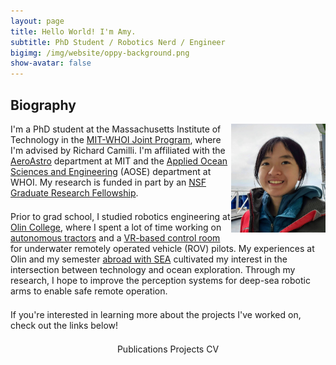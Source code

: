 ```yaml
---
layout: page
title: Hello World! I'm Amy.
subtitle: PhD Student / Robotics Nerd / Engineer
bigimg: /img/website/oppy-background.png
show-avatar: false
---
```


<head>
<style>
@media only screen and (max-width: 580px)  {
  .full {
    display:block;
    width:100%;
    border: 5px solid white;
  }
}
table {
  border-collapse: collapse;
  border: 5px solid white;
}
th, td {
  border-collapse: collapse;
  border: 5px solid white;
  /* border: none; */
}
h3 {
  text-rendering: optimizeLegibility;
  Margin-bottom: 21px;
}
p {
  text-rendering: optimizeLegibility;
  Margin-bottom: 21px;
}

</style>
</head>
<!-- font-size: 13px;-->

## Biography
<img style="float: right;" src="/img/website/headshot.jpg" width="30%">

I'm a PhD student at the Massachusetts Institute of Technology in the [MIT-WHOI Joint Program](https://mit.whoi.edu/), where I'm advised by Richard Camilli. I'm affiliated with the [AeroAstro](https://aeroastro.mit.edu/) department at MIT and the [Applied Ocean Sciences and Engineering](https://mit.whoi.edu/academics/fields/aope/) (AOSE) department at WHOI. My research is funded in part by an [NSF Graduate Research Fellowship](https://www.nsfgrfp.org/).

Prior to grad school, I studied robotics engineering at [Olin College](https://www.olin.edu/), where I spent a lot of time working on [autonomous tractors](/gravl) and a [VR-based control room](/rov-vr) for underwater remotely operated vehicle (ROV) pilots. My experiences at Olin and my semester [abroad with SEA](/sea) cultivated my interest in the intersection between technology and ocean exploration. Through my research, I hope to improve the perception systems for deep-sea robotic arms to enable safe remote operation.

<!-- I'm currently in my senior year working toward a Robotics Engineering degree at Olin College of Engineering, a small undergraduate-only school in Needham, MA. At Olin, I do research with the [Olin Robotics Lab](https://olinrobotics.github.io/) and currently lead the [Ground Vehicle Research group](https://github.com/olinrobotics/gravl/wiki), doing work with autonomous vehicles in unstructured environments. After Olin, I hope to continue working on research projects that leverage machine learning to solve navigation & perception problems on board mobile exploration robots. -->

If you're interested in learning more about the projects I've worked on, check out the links below!

<center>
  <a href="/publications" class="button buttonblack-fixed" style="text-decoration: none">
      Publications
  </a>
  <a href="/projects" class="button buttonblack-fixed" style="text-decoration: none">
      Projects
  </a>
  <a href="/files/about/amy_phung_CV_V2_2.pdf" class="button buttonblack-fixed" style="text-decoration: none" target="_blank" rel="noopener noreferrer">
      CV
  </a>
</center>

<!--
## Project Highlights

<body>

<table>
  <tr>
    <td width="69%" valign="top" class="full" style="text-align: left;">
      <div class="imageHolder">
        <a href="/gravl/">
          <img src="/img/projects/gravl/tractor.jpg" alt="" />
          <div class="overlay"> <br>
            <h3 class="overlay-heading">Autonomous Tractor Research</h3>
            <p class="overlay-text">Developing an autonomous tractor for automated dirt road maintenance in unstructured environments</p>
          </div>
        </a>
      </div>
    </td>

    <td width="31%" valign="top" class="full" style="text-align: left;">
      <div class="imageHolder">
        <a href="/portal-turret/">
          <img src="/img/projects/portal-turret/half-shell-turret.jpg" alt="" />
          <div class="overlay"> <br>
            <h3 class="overlay-heading">POEtal Turret</h3>
            <p class="overlay-text">A fun sentry turret from the game Portal</p>
          </div>
        </a>
      </div>
    </td>
  </tr>
</table>

<table>
  <tr>
    <td width="41%" valign="top" class="full" style="text-align: left;">
      <div class="imageHolder">
        <a href="/ekf-slam/">
          <img src="/img/projects/qea/neatomeasure.png" alt="" />
          <div class="overlay"> <br>
            <h3 class="overlay-heading">EKF SLAM</h3>
            <p class="overlay-text">A deep dive into the math and theory behind SLAM</p>
          </div>
        </a>
      </div>
    </td>

    <td width="59%" valign="top" class="full" style="text-align: left;">
      <div class="imageHolder">
        <a href="/ROS-map-navigation/">
          <img src="/img/projects/softdes/mapnav.jpg" alt="" />
          <div class="overlay"> <br>
            <h3 class="overlay-heading">ROS Map Navigation</h3>
            <p class="overlay-text">A simple ROS package to navigate a robot through a map</p>
          </div>
        </a>
      </div>
    </td>
  </tr>
</table>

<table>
  <tr>
    <td width="57%" valign="top" class="full" style="text-align: left;">
      <div class="imageHolder">
        <a href="/robotic-tugboat/">
          <img src="/img/projects/tugboat/front.jpg" alt="" />
          <div class="overlay"> <br>
            <h3 class="overlay-heading">Robot Tugboat</h3>
            <p class="overlay-text">An autonomous mini-tugboat that can avoid obstacles, dock, and follow a target</p>
          </div>
        </a>
      </div>
    </td>

    <td width="33%" valign="top" class="full" style="text-align: left;">
      <div class="imageHolder">
        <a href="/segway/">
          <img src="/img/projects/qea/segway-rectangle.jpg" alt="" />
          <div class="overlay"> <br>
            <h3 class="overlay-heading">Segway Robot</h3>
            <p class="overlay-text">Balancing robot that drives along a parametric curve</p>
          </div>
        </a>
      </div>
    </td>
  </tr>
</table>

</body> -->
